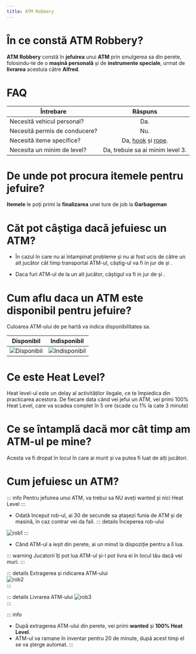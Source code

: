 ```yaml
---
title: ATM Robbery
---
```

# În ce constă **ATM Robbery**?

**ATM Robbery** constă în **jefuirea** unui **ATM** prin smulgerea sa din perete, folosindu-te de o **mașină personală** și de **instrumente speciale**, urmat de **livrarea** acestuia către **Alfred**.

# FAQ
| Întrebare   | Răspuns |
| ----------- | :-----------: |
| Necesită vehicul personal? | Da. |
| Necesită permis de conducere? | Nu. |
| Necesită iteme specifice? | Da, [hook](https://i.imgur.com/u8nsUCN.png) și [rope](https://i.imgur.com/rJVKhFd.png). |
| Necesita un minim de level? | Da, trebuie sa ai minim level 3. |

# De unde pot procura itemele pentru jefuire?
**Itemele** le poți primi la **finalizarea** unei ture de job la **Garbageman**

# Căt pot câștiga dacă jefuiesc un ATM?
- În cazul în care nu ai întampinat probleme și nu ai fost ucis de către un alt jucător căt timp transportai ATM-ul, câștig-ul va fi in jur de <Dinero :amount='600'/> și <Dinero :amount='800'/>.

- Daca furi ATM-ul de la un alt jucător, câștigul va fi in jur de <Dinero :amount='250'/> și <Dinero :amount='400'/>.

# Cum aflu daca un ATM este disponibil pentru jefuire?

Culoarea ATM-ului de pe hartă va indica disponibilitatea sa.

| Disponibil | Indisponibil |
| :-----------: | :-----------: |
| <Image src="https://i.imgur.com/gxhqRjU.png" alt="Disponibil" /> | <Image src="https://i.imgur.com/LNnW3DH.png" alt="Indisponibil" /> |

# Ce este Heat Level?

Heat level-ul este un delay al activităților ilegale, ce te împiedica din practicarea acestora.
De fiecare data când vei jefui un ATM, vei primi 100% Heat Level, care va scadea complet în 5 ore (scade cu 1% la cate 3 minute)

# Ce se întamplă dacă mor cât timp am ATM-ul pe mine?
Acesta va fi dropat în locul în care ai murit și va putea fi luat de alți jucători.

# Cum jefuiesc un ATM?

::: info Pentru jefuirea unui ATM, va trebui sa NU aveți wanted și nici Heat Level :::

- Odată început rob-ul, ai 30 de secunde sa atașezi funia de ATM și de masină, în caz contrar vei da fail.
::: details Începerea rob-ului  
 <Image src="https://i.imgur.com/Vj3xcLT.gif" alt="rob1" />  
:::

- Când ATM-ul a ieșit din perete, ai un minut la dispoziție pentru a îl lua.

::: warning Jucatorii îți pot lua ATM-ul și-l pot livra ei în locul tău dacă vei muri. :::

::: details Extragerea și ridicarea ATM-ului  
 <Image src="https://i.imgur.com/KOr595L.gif" alt="rob2" />  
:::

::: details Livrarea ATM-ului 
 <Image src="https://i.imgur.com/f9QrMAv.gif" alt="rob3" />  
:::

::: info 
- După extragerea ATM-ului din perete, vei primi **wanted** și **100% Heat Level**. 
- ATM-ul va ramane în inventar pentru 20 de minute, după acest timp el se va șterge automat. :::
